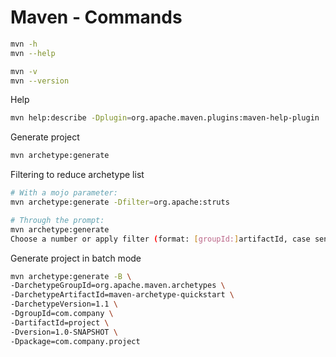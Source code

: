 # Maven - Commands

```bash
mvn -h
mvn --help
```

```bash
mvn -v
mvn --version
```

Help

```bash
mvn help:describe -Dplugin=org.apache.maven.plugins:maven-help-plugin
```

Generate project

```bash
mvn archetype:generate
```

Filtering to reduce archetype list

```bash
# With a mojo parameter:
mvn archetype:generate -Dfilter=org.apache:struts

# Through the prompt:
mvn archetype:generate
Choose a number or apply filter (format: [groupId:]artifactId, case sensitive contains): org.apache:struts
```

Generate project in batch mode

```bash
mvn archetype:generate -B \
-DarchetypeGroupId=org.apache.maven.archetypes \
-DarchetypeArtifactId=maven-archetype-quickstart \
-DarchetypeVersion=1.1 \
-DgroupId=com.company \
-DartifactId=project \
-Dversion=1.0-SNAPSHOT \
-Dpackage=com.company.project
```
